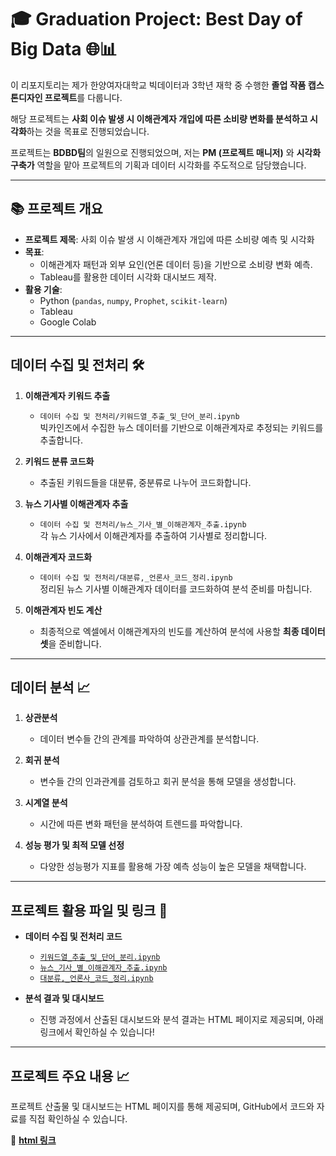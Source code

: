 # 🎓 Graduation Project: Best Day of Big Data 🌐📊

이 리포지토리는 제가 한양여자대학교 빅데이터과 3학년 재학 중 수행한 **졸업 작품 캡스톤디자인 프로젝트**를 다룹니다.  

해당 프로젝트는 **사회 이슈 발생 시 이해관계자 개입에 따른 소비량 변화를 분석하고 시각화**하는 것을 목표로 진행되었습니다.  

프로젝트는 **BDBD팀**의 일원으로 진행되었으며, 저는 **PM (프로젝트 매니저)** 와 **시각화 구축가** 역할을 맡아 프로젝트의 기획과 데이터 시각화를 주도적으로 담당했습니다.

---

## 📚 프로젝트 개요  

- **프로젝트 제목**: 사회 이슈 발생 시 이해관계자 개입에 따른 소비량 예측 및 시각화
- **목표**:  
  - 이해관계자 패턴과 외부 요인(언론 데이터 등)을 기반으로 소비량 변화 예측.  
  - Tableau를 활용한 데이터 시각화 대시보드 제작.  
- **활용 기술**:  
  - Python (`pandas`, `numpy`, `Prophet`, `scikit-learn`)  
  - Tableau  
  - Google Colab  

---

## 데이터 수집 및 전처리 🛠️

1. **이해관계자 키워드 추출**  
   - `데이터 수집 및 전처리/키워드열_추출_및_단어_분리.ipynb`  
   빅카인즈에서 수집한 뉴스 데이터를 기반으로 이해관계자로 추정되는 키워드를 추출합니다.

2. **키워드 분류 코드화**  
   - 추출된 키워드들을 대분류, 중분류로 나누어 코드화합니다.

3. **뉴스 기사별 이해관계자 추출**  
   - `데이터 수집 및 전처리/뉴스_기사_별_이해관계자_추출.ipynb`  
   각 뉴스 기사에서 이해관계자를 추출하여 기사별로 정리합니다.

4. **이해관계자 코드화**  
   - `데이터 수집 및 전처리/대분류,_언론사_코드_정리.ipynb`  
   정리된 뉴스 기사별 이해관계자 데이터를 코드화하여 분석 준비를 마칩니다.

5. **이해관계자 빈도 계산**  
   - 최종적으로 엑셀에서 이해관계자의 빈도를 계산하여 분석에 사용할 **최종 데이터셋**을 준비합니다.

---

## 데이터 분석 📈

1. **상관분석**  
   - 데이터 변수들 간의 관계를 파악하여 상관관계를 분석합니다.

2. **회귀 분석**  
   - 변수들 간의 인과관계를 검토하고 회귀 분석을 통해 모델을 생성합니다.

3. **시계열 분석**  
   - 시간에 따른 변화 패턴을 분석하여 트렌드를 파악합니다.

4. **성능 평가 및 최적 모델 선정**  
   - 다양한 성능평가 지표를 활용해 가장 예측 성능이 높은 모델을 채택합니다.

---

## 프로젝트 활용 파일 및 링크 🔗

- **데이터 수집 및 전처리 코드**  
  - [`키워드열_추출_및_단어_분리.ipynb`](https://github.com/yoojeong31/graduation-work/blob/main/%EB%8D%B0%EC%9D%B4%ED%84%B0%20%EC%88%98%EC%A7%91%20%EB%B0%8F%20%EC%A0%84%EC%B2%98%EB%A6%AC/%E1%84%82%E1%85%B2%E1%84%89%E1%85%B3_%E1%84%80%E1%85%B5%E1%84%89%E1%85%A1_%E1%84%87%E1%85%A7%E1%86%AF_%E1%84%8B%E1%85%B5%E1%84%92%E1%85%A2%E1%84%80%E1%85%AA%E1%86%AB%E1%84%80%E1%85%A8%E1%84%8C%E1%85%A1_%E1%84%8E%E1%85%AE%E1%84%8E%E1%85%AE%E1%86%AF.ipynb)
  - [`뉴스_기사_별_이해관계자_추출.ipynb`]([https://github.com/yoojeong31/graduation-work/tree/main/%EB%8D%B0%EC%9D%B4%ED%84%B0%20%EC%88%98%EC%A7%91%20%EB%B0%8F%20%EC%A0%84%EC%B2%98%EB%A6%AC/뉴스_기사_별_이해관계자_추출.ipynb](https://github.com/yoojeong31/graduation-work/blob/main/%EB%8D%B0%EC%9D%B4%ED%84%B0%20%EC%88%98%EC%A7%91%20%EB%B0%8F%20%EC%A0%84%EC%B2%98%EB%A6%AC/%E1%84%8F%E1%85%B5%E1%84%8B%E1%85%AF%E1%84%83%E1%85%B3%E1%84%8B%E1%85%A7%E1%86%AF_%E1%84%8E%E1%85%AE%E1%84%8E%E1%85%AE%E1%86%AF_%E1%84%86%E1%85%B5%E1%86%BE_%E1%84%83%E1%85%A1%E1%86%AB%E1%84%8B%E1%85%A5_%E1%84%87%E1%85%AE%E1%86%AB%E1%84%85%E1%85%B5.ipynb))
  - [`대분류,_언론사_코드_정리.ipynb`](https://github.com/yoojeong31/graduation-work/blob/main/%EB%8D%B0%EC%9D%B4%ED%84%B0%20%EC%88%98%EC%A7%91%20%EB%B0%8F%20%EC%A0%84%EC%B2%98%EB%A6%AC/%E1%84%83%E1%85%A2%E1%84%87%E1%85%AE%E1%86%AB%E1%84%85%E1%85%B2%2C_%E1%84%8B%E1%85%A5%E1%86%AB%E1%84%85%E1%85%A9%E1%86%AB%E1%84%89%E1%85%A1_%E1%84%8F%E1%85%A9%E1%84%83%E1%85%B3_%E1%84%8C%E1%85%A5%E1%86%BC%E1%84%85%E1%85%B5.ipynbb)

- **분석 결과 및 대시보드**  
  - 진행 과정에서 산출된 대시보드와 분석 결과는 HTML 페이지로 제공되며, 아래 링크에서 확인하실 수 있습니다!

---

## 프로젝트 주요 내용 📈

프로젝트 산출물 및 대시보드는 HTML 페이지를 통해 제공되며, GitHub에서 코드와 자료를 직접 확인하실 수 있습니다.

🔗 **[html 링크]([https://github.com/BDBD-hywu](https://bestdayofbigdata22.framer.website/))**  

<!--
**BDBD-hywu/BDBD-hywu** is a ✨ _special_ ✨ repository because its `README.md` (this file) appears on your GitHub profile.
-->

